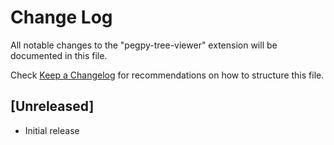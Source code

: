 # Change Log

All notable changes to the "pegpy-tree-viewer" extension will be documented in this file.

Check [Keep a Changelog](http://keepachangelog.com/) for recommendations on how to structure this file.

## [Unreleased]

- Initial release